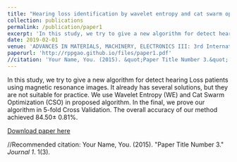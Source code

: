 ```yaml
---
title: "Hearing loss identification by wavelet entropy and cat swarm optimization"
collection: publications
permalink: /publication/paper1
excerpt: 'In this study, we try to give a new algorithm for detect hearing Loss patients using magnetic resonance images. It already has several solutions, but they are not suitable for practice. We use Wavelet Entropy (WE) and Cat Swarm Optimization (CSO) in proposed algorithm. In the final, we prove our algorithm in 5-fold Cross Validation. The overall accuracy of our method achieved 84.50± 0.81%.'
date: 2019-02-01
venue: 'ADVANCES IN MATERIALS, MACHINERY, ELECTRONICS III: 3rd International Conference on Advances in Materials, Machinery, Electronics (AMME 2019) '
paperurl: 'http://rppgao.github.io/files/paper1.pdf'
//citation: 'Your Name, You. (2015). &quot;Paper Title Number 3.&quot; <i>Journal 1</i>. 1(3).'
---
```

In this study, we try to give a new algorithm for detect hearing Loss patients using magnetic resonance images. It already has several solutions, but they are not suitable for practice. We use Wavelet Entropy (WE) and Cat Swarm Optimization (CSO) in proposed algorithm. In the final, we prove our algorithm in 5-fold Cross Validation. The overall accuracy of our method achieved 84.50± 0.81%.

[Download paper here](http://rppgao.github.io/files/paper1.pdf)

//Recommended citation: Your Name, You. (2015). "Paper Title Number 3." <i>Journal 1</i>. 1(3).